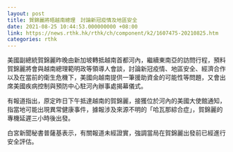 ```yaml
---
layout: post
title: 賀錦麗將晤越南總理　討論新冠疫情及地區安全
date: 2021-08-25 10:44:53.000000000 +08:00
link: https://news.rthk.hk/rthk/ch/component/k2/1607475-20210825.htm
categories: rthk
---
```


美國副總統賀錦麗昨晚由新加坡轉抵越南首都河內，繼續東南亞的訪問行程，預料賀錦麗將會與越南總理範明政等領導人會談，討論新冠疫情、地區安全、經濟合作以及在當前的衛生危機下，美國向越南提供一筆援助資金的可能性等問題，又會出席美國疾病控制與預防中心駐河內辦事處揭幕儀式。

有報道指出，原定昨日下午抵達越南的賀錦麗，接獲位於河內的美國大使館通知，指當地可能出現異常健康事件，據報涉及來源不明的「哈瓦那綜合症」，賀錦麗的專機延遲三小時後出發。

白宮新聞秘書普薩基表示，有關報道未經證實，強調當局在賀錦麗出發前已經進行安全評估。
